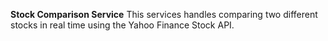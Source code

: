 **Stock Comparison Service**
This services handles comparing two different stocks in real time using the Yahoo Finance Stock API.